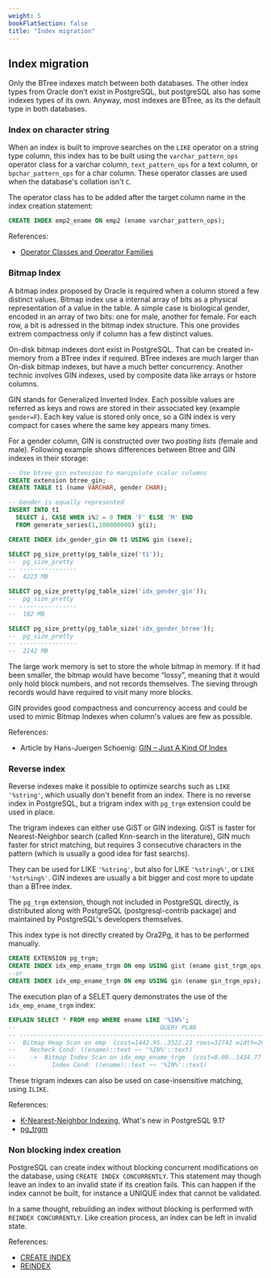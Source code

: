 ```yaml
---
weight: 5
bookFlatSection: false
title: "Index migration"
---
```


## Index migration

Only the BTree indexes match between both databases. The other index types from
Oracle don't exist in PostgreSQL, but postgreSQL also has some indexes types
of its own. Anyway, most indexes are BTree, as its the default type in both
databases.

### Index on character string

When an index is built to improve searches on the `LIKE` operator on a string type 
column, this index has to be built using the `varchar_pattern_ops` operator class
for a varchar column, `text_pattern_ops` for a text column, or `bpchar_pattern_ops` 
for a char column. These operator classes are used when the database's collation 
isn't `C`. 

The operator class has to be added after the target column name in the index 
creation statement:

```sql
CREATE INDEX emp2_ename ON emp2 (ename varchar_pattern_ops);
```

References:

* [Operator Classes and Operator Families](http://www.postgresql.org/docs/current/static/indexes-opclass.html)

### Bitmap Index

A bitmap index proposed by Oracle is required when a column stored a few distinct
values. Bitmap index use a internal array of bits as a physical representation of
a value in the table. A simple case is biological gender, encoded in an array of
two bits: one for male, another for female. For each row, a bit is adressed in the
bitmap index structure. This one provides extrem compactness only if column has
a few distinct values.

On-disk bitmap indexes dont exist in PostgreSQL. That can be created in-memory 
from a BTree index if required. BTree indexes are much larger than On-disk bitmap 
indexes, but have a much better concurrency. Another technic involves GIN indexes,
used by composite data like arrays or hstore columns.

GIN stands for Generalized Inverted Index. Each possible values are referred as
keys and rows are stored in their associated key (example `gender=F`). Each key 
value is stored only once, so a GIN index is very compact for cases where the
same key appears many times.

For a gender column, GIN is constructed over two _posting lists_ (female and
male). Following example shows differences between Btree and GIN indexes in their
storage:

```sql
-- Use btree_gin extension to manipulate scalar columns
CREATE extension btree_gin;
CREATE TABLE t1 (name VARCHAR, gender CHAR);

-- Gender is equally represented
INSERT INTO t1 
  SELECT i, CASE WHEN i%2 = 0 THEN 'F' ELSE 'M' END
  FROM generate_series(1,100000000) g(i); 

CREATE INDEX idx_gender_gin ON t1 USING gin (sexe);

SELECT pg_size_pretty(pg_table_size('t1'));
--  pg_size_pretty
-- ----------------
--  4223 MB

SELECT pg_size_pretty(pg_table_size('idx_gender_gin'));
--  pg_size_pretty 
-- ----------------
--  102 MB

SELECT pg_size_pretty(pg_table_size('idx_gender_btree'));
--  pg_size_pretty 
-- ----------------
--  2142 MB
```

The large work memory is set to store the whole bitmap in memory. If it had been 
smaller, the bitmap would have become “lossy”, meaning that it would only hold
block numbers, and not records themselves. The sieving through records would have 
required to visit many more blocks.

GIN provides good compactness and concurrency access and could be used to mimic
Bitmap Indexes when column's values are few as possible.

References:

* Article by Hans-Juergen Schoenig: [GIN – Just A Kind Of Index](https://www.cybertec-postgresql.com/en/gin-just-an-index-type/)

### Reverse index

Reverse indexes make it possible to optimize searchs such as `LIKE '%string'`, 
which usually don't benefit from an index. There is no reverse index in PostgreSQL,
but a trigram index with `pg_trgm` extension could be used in place.

The trigram indexes can either use GiST or GIN indexing. GiST is faster for 
Nearest-Neighbor search (called Knn-search in the literature), GIN much faster 
for strict matching, but requires 3 consecutive characters in the pattern (which 
is usually a good idea for fast searchs).

They can be used for LIKE `'%string'`, but also for LIKE `'%string%'`, or 
`LIKE '%str%ing%'`. GIN indexes are usually a bit bigger and cost more to update
than a BTree index.

The `pg_trgm` extension, though not included in PostgreSQL directly, is distributed
along with PostgreSQL (postgresql-contrib package) and maintained by PostgreSQL's 
developers themselves.

This index type is not directly created by Ora2Pg, it has to be performed 
manually. 

```sql
CREATE EXTENSION pg_trgm;
CREATE INDEX idx_emp_ename_trgm ON emp USING gist (ename gist_trgm_ops);
--or
CREATE INDEX idx_emp_ename_trgm ON emp USING gin (ename gin_trgm_ops);
```

The execution plan of a SELET query demonstrates the use of the 
`idx_emp_ename_trgm` index: 

```sql
EXPLAIN SELECT * FROM emp WHERE ename LIKE '%IN%';
--                                        QUERY PLAN                                       
-- ----------------------------------------------------------------------------------------
--  Bitmap Heap Scan on emp  (cost=1442.95..3522.23 rows=32742 width=20)
--    Recheck Cond: ((ename)::text ~~ '%IN%'::text)
--    ->  Bitmap Index Scan on idx_emp_ename_trgm  (cost=0.00..1434.77 rows=32742 width=0)
--          Index Cond: ((ename)::text ~~ '%IN%'::text)
```

These trigram indexes can also be used on case-insensitive matching, using `ILIKE`. 

References:

* [K-Nearest-Neighbor Indexing](https://wiki.postgresql.org/wiki/What%27s_new_in_PostgreSQL_9.1#K-Nearest-Neighbor_Indexing), What's new in PostgreSQL 9.1?
* [pg_trgm](https://www.postgresql.org/docs/current/pgtrgm.html)

### Non blocking index creation

PostgreSQL can create index without blocking concurrent modifications on the 
database, using `CREATE INDEX CONCURRENTLY`. This statement may though 
leave an index to an invalid state if its creation fails. This can happen if 
the index cannot be built, for instance a UNIQUE index that cannot be validated. 

In a same thought, rebuilding an index without blocking is performed with
`REINDEX CONCURRENTLY`. Like creation process, an index can be left in invalid 
state.

References:

* [CREATE INDEX](https://www.postgresql.org/docs/current/sql-createindex.html)
* [REINDEX](https://www.postgresql.org/docs/current/sql-reindex.html)
